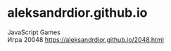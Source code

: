 # aleksandrdior.github.io
JavaScript Games <br>
Игра 20048 https://aleksandrdior.github.io/2048.html
